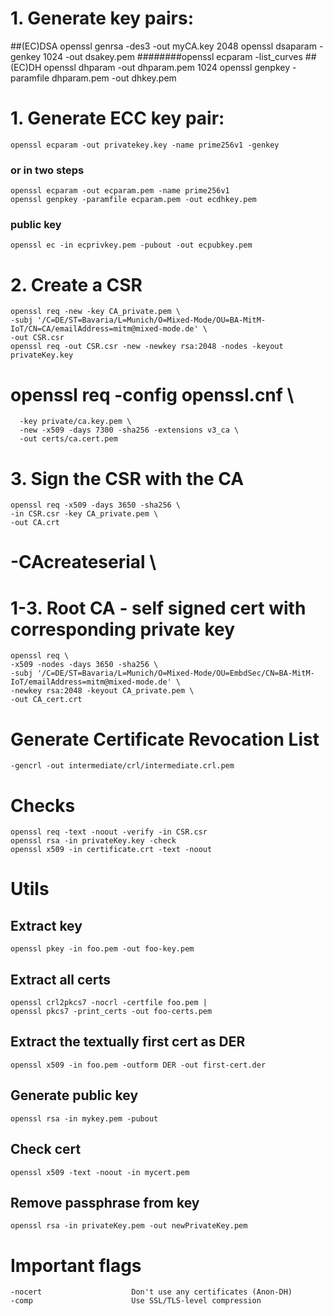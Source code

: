 # 1. Generate key pairs:
##(EC)DSA
        openssl genrsa -des3 -out myCA.key 2048
	openssl dsaparam -genkey 1024 -out dsakey.pem
########openssl ecparam -list_curves
##(EC)DH
	openssl dhparam -out dhparam.pem 1024
	openssl genpkey -paramfile dhparam.pem -out dhkey.pem

# 1. Generate ECC key pair:
    openssl ecparam -out privatekey.key -name prime256v1 -genkey 
### or in two steps 
    openssl ecparam -out ecparam.pem -name prime256v1
    openssl genpkey -paramfile ecparam.pem -out ecdhkey.pem
### public key
    openssl ec -in ecprivkey.pem -pubout -out ecpubkey.pem

# 2. Create a CSR
    openssl req -new -key CA_private.pem \
    -subj '/C=DE/ST=Bavaria/L=Munich/O=Mixed-Mode/OU=BA-MitM-IoT/CN=CA/emailAddress=mitm@mixed-mode.de' \
    -out CSR.csr 
    openssl req -out CSR.csr -new -newkey rsa:2048 -nodes -keyout privateKey.key

# openssl req -config openssl.cnf \
      -key private/ca.key.pem \
      -new -x509 -days 7300 -sha256 -extensions v3_ca \
      -out certs/ca.cert.pem

# 3. Sign the CSR with the CA
    openssl req -x509 -days 3650 -sha256 \
    -in CSR.csr -key CA_private.pem \
    -out CA.crt
#   -CAcreateserial \

# 1-3. Root CA - self signed cert with corresponding private key
    openssl req \
    -x509 -nodes -days 3650 -sha256 \
    -subj '/C=DE/ST=Bavaria/L=Munich/O=Mixed-Mode/OU=EmbdSec/CN=BA-MitM-IoT/emailAddress=mitm@mixed-mode.de' \
    -newkey rsa:2048 -keyout CA_private.pem \
    -out CA_cert.crt


# Generate Certificate Revocation List
    -gencrl -out intermediate/crl/intermediate.crl.pem

# Checks 
    openssl req -text -noout -verify -in CSR.csr
    openssl rsa -in privateKey.key -check
    openssl x509 -in certificate.crt -text -noout

# Utils
## Extract key
    openssl pkey -in foo.pem -out foo-key.pem
## Extract all certs
    openssl crl2pkcs7 -nocrl -certfile foo.pem |
    openssl pkcs7 -print_certs -out foo-certs.pem
## Extract the textually first cert as DER
    openssl x509 -in foo.pem -outform DER -out first-cert.der
## Generate public key
    openssl rsa -in mykey.pem -pubout
## Check cert
    openssl x509 -text -noout -in mycert.pem
## Remove passphrase from key
    openssl rsa -in privateKey.pem -out newPrivateKey.pem

# Important flags
    -nocert                    Don't use any certificates (Anon-DH)
    -comp                      Use SSL/TLS-level compression
